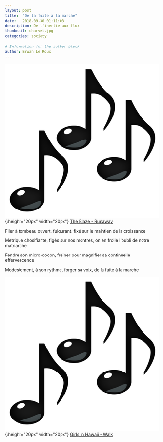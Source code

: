 ```yaml
---
layout: post
title:  "De la fuite à la marche"
date:   2018-09-30 01:11:03
description: De l'inertie aux flux
thumbnail: charvet.jpg
categories: society

# Information for the author block
author: Erwan Le Roux
---
```


 
![](/assets/img/notes.png){:height="20px" width="20px"} [The Blaze - Runaway][link1] 

Filer à tombeau ouvert, fulgurant, fixé sur le maintien de la croissance

Metrique chosifiante, figés sur nos montres, on en frolle l'oubli de notre matriarche

Fendre son micro-cocon, freiner pour magnifier sa continuelle effervescence

Modestement, à son rythme, forger sa voix, de la fuite à la marche

![](/assets/img/notes.png){:height="20px" width="20px"} [Girls in Hawaii - Walk][link2] 

[link1]: https://www.youtube.com/watch?v=s5SvQgwUmBQ
[link2]: https://www.youtube.com/watch?v=8r09gAabQag
